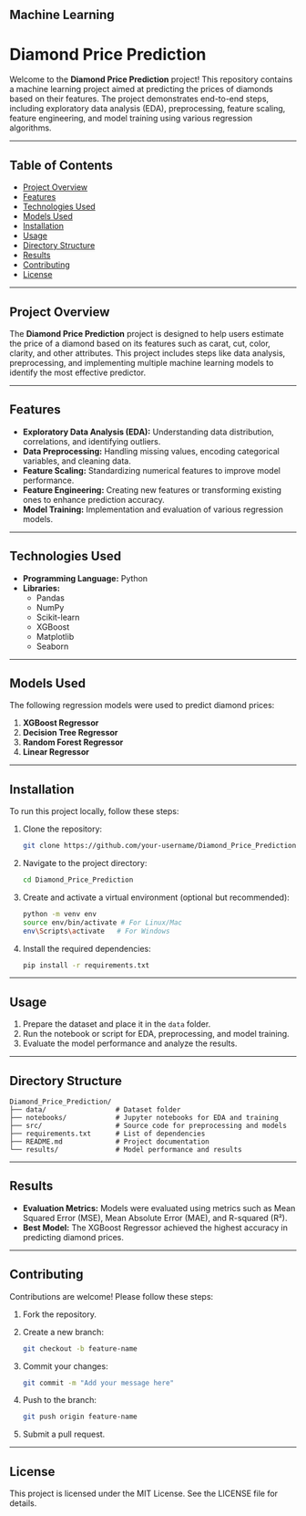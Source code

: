 ## Machine Learning


# Diamond Price Prediction

Welcome to the **Diamond Price Prediction** project! This repository contains a machine learning project aimed at predicting the prices of diamonds based on their features. The project demonstrates end-to-end steps, including exploratory data analysis (EDA), preprocessing, feature scaling, feature engineering, and model training using various regression algorithms.

---

## Table of Contents

- [Project Overview](#project-overview)
- [Features](#features)
- [Technologies Used](#technologies-used)
- [Models Used](#models-used)
- [Installation](#installation)
- [Usage](#usage)
- [Directory Structure](#directory-structure)
- [Results](#results)
- [Contributing](#contributing)
- [License](#license)

---

## Project Overview

The **Diamond Price Prediction** project is designed to help users estimate the price of a diamond based on its features such as carat, cut, color, clarity, and other attributes. This project includes steps like data analysis, preprocessing, and implementing multiple machine learning models to identify the most effective predictor.

---

## Features

- **Exploratory Data Analysis (EDA):** Understanding data distribution, correlations, and identifying outliers.
- **Data Preprocessing:** Handling missing values, encoding categorical variables, and cleaning data.
- **Feature Scaling:** Standardizing numerical features to improve model performance.
- **Feature Engineering:** Creating new features or transforming existing ones to enhance prediction accuracy.
- **Model Training:** Implementation and evaluation of various regression models.

---

## Technologies Used

- **Programming Language:** Python
- **Libraries:**
  - Pandas
  - NumPy
  - Scikit-learn
  - XGBoost
  - Matplotlib
  - Seaborn

---

## Models Used

The following regression models were used to predict diamond prices:

1. **XGBoost Regressor**
2. **Decision Tree Regressor**
3. **Random Forest Regressor**
4. **Linear Regressor**

---

## Installation

To run this project locally, follow these steps:

1. Clone the repository:

   ```bash
   git clone https://github.com/your-username/Diamond_Price_Prediction.git
   ```

2. Navigate to the project directory:

   ```bash
   cd Diamond_Price_Prediction
   ```

3. Create and activate a virtual environment (optional but recommended):

   ```bash
   python -m venv env
   source env/bin/activate # For Linux/Mac
   env\Scripts\activate   # For Windows
   ```

4. Install the required dependencies:

   ```bash
   pip install -r requirements.txt
   ```

---

## Usage

1. Prepare the dataset and place it in the `data` folder.
2. Run the notebook or script for EDA, preprocessing, and model training.
3. Evaluate the model performance and analyze the results.

---

## Directory Structure

```
Diamond_Price_Prediction/
├── data/                 # Dataset folder
├── notebooks/            # Jupyter notebooks for EDA and training
├── src/                  # Source code for preprocessing and models
├── requirements.txt      # List of dependencies
├── README.md             # Project documentation
└── results/              # Model performance and results
```

---

## Results

- **Evaluation Metrics:** Models were evaluated using metrics such as Mean Squared Error (MSE), Mean Absolute Error (MAE), and R-squared (R²).
- **Best Model:** The XGBoost Regressor achieved the highest accuracy in predicting diamond prices.

---

## Contributing

Contributions are welcome! Please follow these steps:

1. Fork the repository.
2. Create a new branch:

   ```bash
   git checkout -b feature-name
   ```

3. Commit your changes:

   ```bash
   git commit -m "Add your message here"
   ```

4. Push to the branch:

   ```bash
   git push origin feature-name
   ```

5. Submit a pull request.

---

## License

This project is licensed under the MIT License. See the LICENSE file for details.
